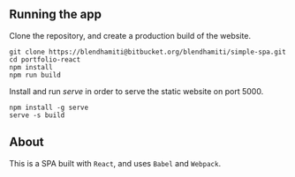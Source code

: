 ## Running the app
Clone the repository, and create a production build of the website.
```
git clone https://blendhamiti@bitbucket.org/blendhamiti/simple-spa.git
cd portfolio-react
npm install
npm run build
```
Install and run *serve* in order to serve the static website on port 5000.
```
npm install -g serve
serve -s build
```
## About
This is a SPA built with `React`, and uses `Babel` and `Webpack`.